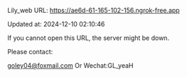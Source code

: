 Lily_web URL: https://ae6d-61-165-102-156.ngrok-free.app

Updated at: 2024-12-10 02:10:46

If you cannot open this URL, the server might be down.

Please contact: 

goley04@foxmail.com Or Wechat:GL_yeaH